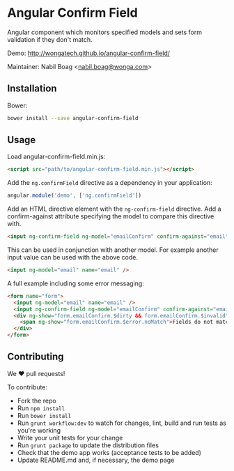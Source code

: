 Angular Confirm Field
=====================

Angular component which monitors specified models and sets form validation
if they don't match.

Demo: http://wongatech.github.io/angular-confirm-field/

Maintainer: Nabil Boag <<nabil.boag@wonga.com>>

Installation
------------

Bower:

```sh
bower install --save angular-confirm-field
```

Usage
-----

Load angular-confirm-field.min.js:

```html
<script src="path/to/angular-confirm-field.min.js"></script>
```

Add the `ng.confirmField` directive as a dependency in your application:

```javascript
angular.module('demo', ['ng.confirmField'])
```

Add an HTML directive element with the `ng-confirm-field` directive. Add a
confirm-against attribute specifying the model to compare this directive with.

```html
<input ng-confirm-field ng-model="emailConfirm" confirm-against="email" name="emailConfirm"/>
```

This can be used in conjunction with another model. For example another input
value can be used with the above code.

```html
<input ng-model="email" name="email" />
```

A full example including some error messaging:
```html
<form name="form">
  <input ng-model="email" name="email" />
  <input ng-confirm-field ng-model="emailConfirm" confirm-against="email" name="emailConfirm"/>
  <div ng-show="form.emailConfirm.$dirty && form.emailConfirm.$invalid">
    <span ng-show="form.emailConfirm.$error.noMatch">Fields do not match</span>
  </div>
</form>
```


Contributing
------------

We :heart: pull requests!

To contribute:

- Fork the repo
- Run `npm install`
- Run `bower install`
- Run `grunt workflow:dev` to watch for changes, lint, build and run tests as
  you're working
- Write your unit tests for your change
- Run `grunt package` to update the distribution files
- Check that the demo app works (acceptance tests to be added)
- Update README.md and, if necessary, the demo page

